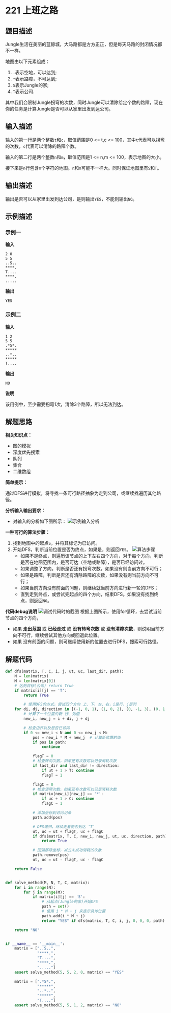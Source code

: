 # 221 上班之路

## 题目描述

Jungle生活在美丽的蓝鲸城，大马路都是方方正正，但是每天马路的封闭情况都不一样。

地图由以下元素组成：

1. `.`表示空地，可以达到;
2. `*`表示路障，不可达到;
3. `S`表示Jungle的家;
4. `T`表示公司.

其中我们会限制Jungle拐弯的次数，同时Jungle可以清除给定个数的路障，现在你的任务是计算Jungle是否可以从家里出发到达公司。

## 输入描述

输入的第一行是两个整数`t`和`c`，取值范围是0 <= t,c <= 100，其中`t`代表可以拐弯的次数，`c`代表可以清除的路障个数。

输入的第二行是两个整数`n`和`m`，取值范围是1 <= n,m <= 100，表示地图的大小。

接下来是`n`行包含`m`个字符的地图。`n`和`m`可能不一样大。同时保证地图里有`S`和`T`。

## 输出描述

输出是否可以从家里出发到达公司，是则输出`YES`，不能则输出`NO`。

## 示例描述

### 示例一

**输入**

```text
2 0
5 5
..S..
****.
T....
****.
.....
```

**输出**

```text
YES
```

### 示例二

**输入**

```text
1 2
5 5
.*S*.
*****
..*..
*****
T....
```

**输出**

```text
NO
```

**说明**

该用例中，至少需要拐弯1次，清除3个路障，所以无法到达。

## 解题思路

**相关知识点：**

- 图的模拟
- 深度优先搜索
- 队列
- 集合
- 二维数组

**简单提示：**

通过DFS进行模拟，将寻找一条可行路径抽象为走到公司，或继续找遍历其他路径。

**分析输入输出要求：**

- 对输入的分析如下图所示：
  ![示例输入分析](images/221-001-sample-analysis.png?width=50%)

**一种可行的算法步骤：**

1. 找到地图中的起点`S`，并将其标记为已访问。
2. 开始DFS，判断当前位置是否为终点，如果是，则返回`YES`。
   ![算法步骤](images/221-002-dfs-description.png?width=50%)
    - 如果不是终点，则遍历该节点的上下左右四个方向，对于每个方向，判断是否在地图范围内，是否可达（空地或路障），是否已经访问过。
    - 如果调整了方向，判断是否还有拐弯次数，如果没有则当前方向不可行；
    - 如果是路障，判断是否还有清除路障的次数，如果没有则当前方向不可行；
    - 如果当前方向没有前面的问题，则继续就当前方向进行新一轮的DFS；
    - 直到走到终点，或尝试完起点的四个方向，结束DFS。如果没有找到终点，则返回`NO`。

**代码debug说明**
![调试代码时的截图](images/221-003-debug.png?width=50%)
根据上图所示，使用for循环，去尝试当前节点的四个方向，

- 如果 **走出范围** 或 **已经走过** 或 **没有转弯次数** 或 **没有清障次数**，则说明当前方向不可行，继续尝试其他方向或回退此位置。
- 如果 没有前面的问题，则可继续使用新的位置去进行DFS，搜索可行路径。

## 解题代码

```python
def dfs(matrix, T, C, i, j, ut, uc, last_dir, path):
    N = len(matrix)
    M = len(matrix[0])
    # 达到目标(公司) return True
    if matrix[i][j] == 'T':
        return True

        # 使用DFS的方式，尝试四个方向 上、下、左、右，i是行，j是列
    for di, dj, direction in [(-1, 0, 1), (1, 0, 2), (0, -1, 3), (0, 1, 4)]:
        # 计算下一个位置的新 行、列值
        new_i, new_j = i + di, j + dj

        # 检查边界以及是否已访问
        if 0 <= new_i < N and 0 <= new_j < M:
            pos = new_i * M + new_j  # 计算新位置的值
            if pos in path:
                continue

            flagT = 0
            # 检查转向次数，如果还有次数可以记录消耗次数
            if last_dir and last_dir != direction:
                if ut + 1 > T: continue
                flagT = 1

            flagC = 0
            # 检查清障次数，如果还有次数可以记录消耗次数
            if matrix[new_i][new_j] == '*':
                if uc + 1 > C: continue
                flagC = 1

            # 添加坐标到访问记录
            path.add(pos)

            # DFS递归，继续走看能否到达 ‘T’
            ut, uc = ut + flagT, uc + flagC
            if dfs(matrix, T, C, new_i, new_j, ut, uc, direction, path):
                return True

            # 回溯移除坐标，减去未成功消耗的次数
            path.remove(pos)
            ut, uc = ut - flagT, uc - flagC

    return False


def solve_method(M, N, T, C, matrix):
    for i in range(N):
        for j in range(M):
            if matrix[i][j] == 'S':
                # 从起点(Jungle的家)开始DFS
                path = set()
                # 使用 i * M + j 来表示具体位置
                path.add(i * M + j)
                return "YES" if dfs(matrix, T, C, i, j, 0, 0, 0, path) else "NO"

    return "NO"


if __name__ == '__main__':
    matrix = ["..S..",
              "****.",
              "T....",
              "****.",
              "....."]
    assert solve_method(5, 5, 2, 0, matrix) == "YES"

    matrix = [".*S*.",
              "*****",
              "..*..",
              "*****",
              "T...."]
    assert solve_method(5, 5, 1, 2, matrix) == "NO"
```